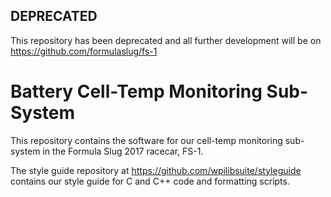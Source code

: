 ## DEPRECATED
This repository has been deprecated and all further development will be on https://github.com/formulaslug/fs-1

# Battery Cell-Temp Monitoring Sub-System

This repository contains the software for our cell-temp monitoring sub-system in the Formula Slug 2017 racecar, FS-1.

The style guide repository at https://github.com/wpilibsuite/styleguide contains our style guide for C and C++ code and formatting scripts.
